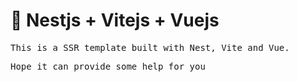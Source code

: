 # 👋 Nestjs + Vitejs + Vuejs

<samp>This is a SSR template built with Nest, Vite and Vue.</samp>

<samp>Hope it can provide some help for you</samp>